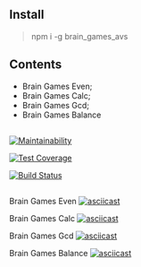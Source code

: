 ## Install
> npm i -g brain_games_avs

## Contents
- Brain Games Even;
- Brain Games Calc;
- Brain Games Gcd;
- Brain Games Balance

##
[![Maintainability](https://api.codeclimate.com/v1/badges/eca08ba4663af6d9a0e7/maintainability)](https://codeclimate.com/github/AndreyShimkov/project-lvl1-s344/maintainability)

[![Test Coverage](https://api.codeclimate.com/v1/badges/eca08ba4663af6d9a0e7/test_coverage)](https://codeclimate.com/github/AndreyShimkov/project-lvl1-s344/test_coverage)

[![Build Status](https://travis-ci.org/AndreyShimkov/project-lvl1-s344.svg?branch=master)](https://travis-ci.org/AndreyShimkov/project-lvl1-s344)
##
Brain Games Even
[![asciicast](https://asciinema.org/a/v1F24pyrdEpFR3CKCsdt7V2wz.png)](https://asciinema.org/a/v1F24pyrdEpFR3CKCsdt7V2wz)

Brain Games Calc
[![asciicast](https://asciinema.org/a/1uOfd4UjSy0PTJhhe8eCIBnVA.png)](https://asciinema.org/a/1uOfd4UjSy0PTJhhe8eCIBnVA)

Brain Games Gcd
[![asciicast](https://asciinema.org/a/eAHKnTVPtUS8ucMgCYjKRRZoB.png)](https://asciinema.org/a/eAHKnTVPtUS8ucMgCYjKRRZoB)

Brain Games Balance
[![asciicast](https://asciinema.org/a/KUkrI2nEF08wXtjzfeEWHTRwp.png)](https://asciinema.org/a/KUkrI2nEF08wXtjzfeEWHTRwp)